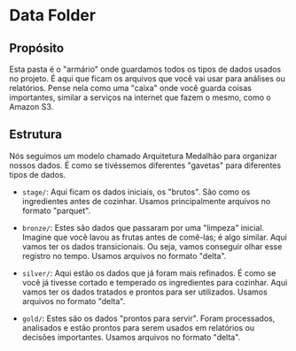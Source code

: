 
# Data Folder

## Propósito

Esta pasta é o "armário" onde guardamos todos os tipos de dados usados no projeto. É aqui que ficam os arquivos que você vai usar para análises ou relatórios. Pense nela como uma "caixa" onde você guarda coisas importantes, similar a serviços na internet que fazem o mesmo, como o Amazon S3.

## Estrutura

Nós seguimos um modelo chamado Arquitetura Medalhão para organizar nossos dados. É como se tivéssemos diferentes "gavetas" para diferentes tipos de dados.


- `stage/`: Aqui ficam os dados iniciais, os "brutos". São como os ingredientes antes de cozinhar. Usamos principalmente arquivos no formato "parquet".

- `bronze/`: Estes são dados que passaram por uma "limpeza" inicial. Imagine que você lavou as frutas antes de comê-las; é algo similar. Aqui vamos ter os dados transicionais. Ou seja, vamos conseguir olhar esse registro no tempo.  Usamos arquivos no formato "delta".

- `silver/`: Aqui estão os dados que já foram mais refinados. É como se você já tivesse cortado e temperado os ingredientes para cozinhar. Aqui vamos ter os dados tratados e prontos para ser utilizados.  Usamos arquivos no formato "delta".

- `gold/`: Estes são os dados "prontos para servir". Foram processados, analisados e estão prontos para serem usados em relatórios ou decisões importantes.  Usamos arquivos no formato "delta".





